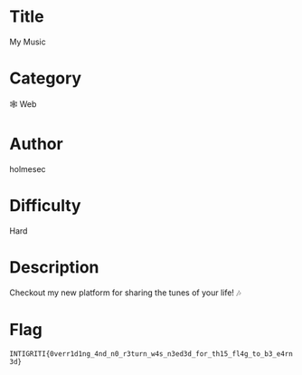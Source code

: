 # Title

My Music

# Category

🕸 Web

# Author

holmesec

# Difficulty

Hard

# Description

Checkout my new platform for sharing the tunes of your life! 🎶

# Flag

`INTIGRITI{0verr1d1ng_4nd_n0_r3turn_w4s_n3ed3d_for_th15_fl4g_to_b3_e4rn3d}`

